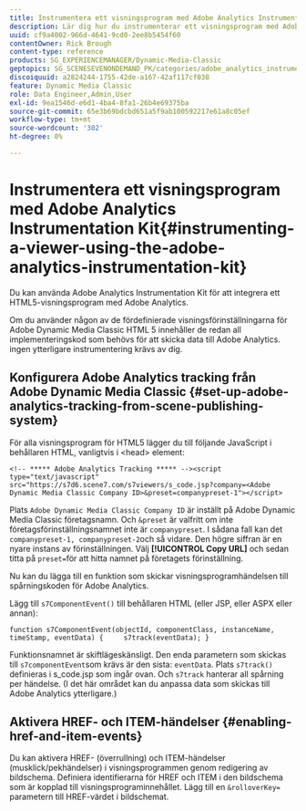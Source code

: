 ```yaml
---
title: Instrumentera ett visningsprogram med Adobe Analytics Instrumentation Kit
description: Lär dig hur du instrumenterar ett visningsprogram med Adobe Analytics Instrumentation Kit i Adobe Dynamic Media Classic.
uuid: cf9a4002-966d-4641-9cd0-2ee8b5454f60
contentOwner: Rick Brough
content-type: reference
products: SG_EXPERIENCEMANAGER/Dynamic-Media-Classic
geptopics: SG_SCENESEVENONDEMAND_PK/categories/adobe_analytics_instrumentation_kit
discoiquuid: a2824244-1755-42de-a167-42af117cf038
feature: Dynamic Media Classic
role: Data Engineer,Admin,User
exl-id: 9ea1546d-e6d1-4ba4-8fa1-26b4e69375ba
source-git-commit: 65e3b69bdcbd651a5f9ab100592217e61a8c05ef
workflow-type: tm+mt
source-wordcount: '302'
ht-degree: 0%

---
```


# Instrumentera ett visningsprogram med Adobe Analytics Instrumentation Kit{#instrumenting-a-viewer-using-the-adobe-analytics-instrumentation-kit}

Du kan använda Adobe Analytics Instrumentation Kit för att integrera ett HTML5-visningsprogram med Adobe Analytics.

Om du använder någon av de fördefinierade visningsförinställningarna för Adobe Dynamic Media Classic HTML 5 innehåller de redan all implementeringskod som behövs för att skicka data till Adobe Analytics. ingen ytterligare instrumentering krävs av dig.

## Konfigurera Adobe Analytics tracking från Adobe Dynamic Media Classic {#set-up-adobe-analytics-tracking-from-scene-publishing-system}

För alla visningsprogram för HTML5 lägger du till följande JavaScript i behållaren HTML, vanligtvis i &lt;head> element:

```as3
<!-- ***** Adobe Analytics Tracking ***** --><script type="text/javascript" src="https://s7d6.scene7.com/s7viewers/s_code.jsp?company=<Adobe Dynamic Media Classic Company ID>&preset=companypreset-1"></script>
```

Plats `Adobe Dynamic Media Classic Company ID` är inställt på Adobe Dynamic Media Classic företagsnamn. Och `&preset` är valfritt om inte företagsförinställningsnamnet inte är `companypreset`. I sådana fall kan det `companypreset-1, companypreset-2`och så vidare. Den högre siffran är en nyare instans av förinställningen. Välj **[!UICONTROL Copy URL]** och sedan titta på `preset=`för att hitta namnet på företagets förinställning.

Nu kan du lägga till en funktion som skickar visningsprogramhändelsen till spårningskoden för Adobe Analytics.

Lägg till `s7ComponentEvent()` till behållaren HTML (eller JSP, eller ASPX eller annan):

```as3
function s7ComponentEvent(objectId, componentClass, instanceName, timeStamp, eventData) {     s7track(eventData); }
```

Funktionsnamnet är skiftlägeskänsligt. Den enda parametern som skickas till `s7componentEvent`som krävs är den sista: `eventData`. Plats `s7track()` definieras i s_code.jsp som ingår ovan. Och `s7track` hanterar all spårning per händelse. (I det här området kan du anpassa data som skickas till Adobe Analytics ytterligare.)

## Aktivera HREF- och ITEM-händelser {#enabling-href-and-item-events}

Du kan aktivera HREF- (överrullning) och ITEM-händelser (musklick/pekhändelser) i visningsprogrammen genom redigering av bildschema. Definiera identifierarna för HREF och ITEM i den bildschema som är kopplad till visningsprograminnehållet. Lägg till en `&rolloverKey=` parametern till HREF-värdet i bildschemat.
